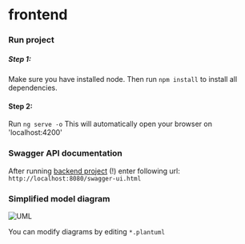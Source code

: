 # frontend

### Run project
##### Step 1:
Make sure you have installed node. Then run ```npm install``` to install all dependencies.

#### Step 2:
Run ```ng serve -o```
This will automatically open your browser on 'localhost:4200'


### Swagger API documentation
After running [backend project](https://github.com/siwz2020/backend) (!) enter following url:
```http://localhost:8080/swagger-ui.html```

### Simplified model diagram
![UML](./main-model-diagram.svg)

You can modify diagrams by editing ```*.plantuml```
